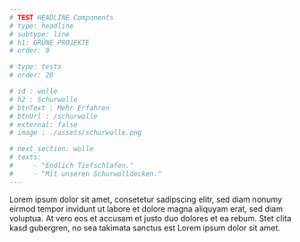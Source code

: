 ```yaml
---
# TEST HEADLINE Components
# type: headline
# subtype: line
# h1: GRÜNE PROJEKTE
# order: 0

# type: testx
# order: 20

# id : wolle
# h2 : Schurwolle
# btnText : Mehr Erfahren
# btnUrl : /schurwolle
# external: false
# image : ./assets/schurwolle.png

# next_section: wolle
# texts:
#     - "Endlich Tiefschlafen."
#     - "Mit unseren Schurwolldecken."
---
```

Lorem ipsum dolor sit amet, consetetur sadipscing elitr, sed diam nonumy eirmod tempor invidunt ut labore et dolore magna aliquyam erat, sed diam voluptua. At vero eos et accusam et justo duo dolores et ea rebum. Stet clita kasd gubergren, no sea takimata sanctus est Lorem ipsum dolor sit amet. 